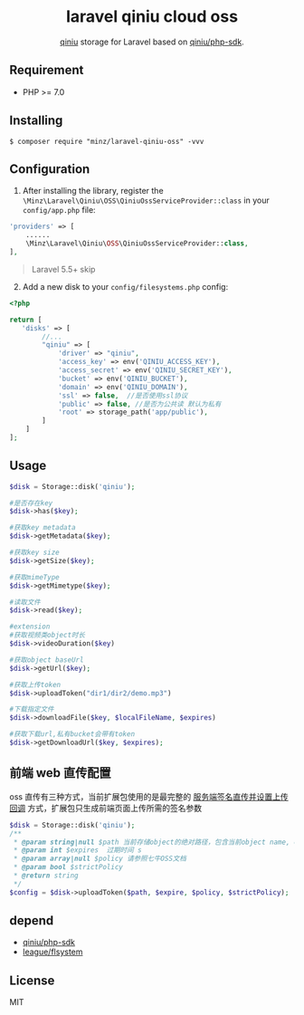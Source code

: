 <h1 align="center">laravel qiniu cloud oss</h1>

<p align="center">
<a href="https://www.qiniu.com/products/kodo">qiniu</a> storage for Laravel based on <a href="https://github.com/qiniu/php-sdk">qiniu/php-sdk</a>.
</p>



## Requirement

-   PHP >= 7.0

## Installing

```shell
$ composer require "minz/laravel-qiniu-oss" -vvv
```

## Configuration

1. After installing the library, register the `\Minz\Laravel\Qiniu\OSS\QiniuOssServiceProvider::class` in your `config/app.php` file:

```php
'providers' => [
    ......
    \Minz\Laravel\Qiniu\OSS\QiniuOssServiceProvider::class,
],
```

> Laravel 5.5+ skip

2. Add a new disk to your `config/filesystems.php` config:

```php
<?php

return [
   'disks' => [
        //...
        "qiniu" => [
            'driver' => "qiniu",
            'access_key' => env('QINIU_ACCESS_KEY'),
            'access_secret' => env('QINIU_SECRET_KEY'),
            'bucket' => env('QINIU_BUCKET'),
            'domain' => env('QINIU_DOMAIN'),
            'ssl' => false,  //是否使用ssl协议
            'public' => false, //是否为公共读 默认为私有
            'root' => storage_path('app/public'),
        ]
    ]
];
```

## Usage
```php
$disk = Storage::disk('qiniu');

#是否存在key
$disk->has($key);

#获取key metadata
$disk->getMetadata($key);

#获取key size
$disk->getSize($key);

#获取mimeType
$disk->getMimetype($key);

#读取文件
$disk->read($key);

#extension
#获取视频类object时长
$disk->videoDuration($key)

#获取object baseUrl
$disk->getUrl($key);

#获取上传token
$disk->uploadToken("dir1/dir2/demo.mp3")

#下载指定文件
$disk->downloadFile($key, $localFileName, $expires)

#获取下载url,私有bucket会带有token 
$disk->getDownloadUrl($key, $expires);
```

## 前端 web 直传配置

oss 直传有三种方式，当前扩展包使用的是最完整的 [服务端签名直传并设置上传回调](https://developer.qiniu.com/kodo/sdk/1241/php) 方式，扩展包只生成前端页面上传所需的签名参数

```php
$disk = Storage::disk('qiniu');
/**
 * @param string|null $path 当前存储object的绝对路径，包含当前object name, eg: dir1/dir2/demo.mp3
 * @param int $expires  过期时间 s
 * @param array|null $policy 请参照七牛OSS文档
 * @param bool $strictPolicy
 * @return string
 */
$config = $disk->uploadToken($path, $expire, $policy, $strictPolicy);
```

## depend

-   [qiniu/php-sdk](https://github.com/qiniu/php-sdk">qiniu/php-sdk)
-   [league/flsystem](https://github.com/thephpleague/flysystem)
## License

MIT
